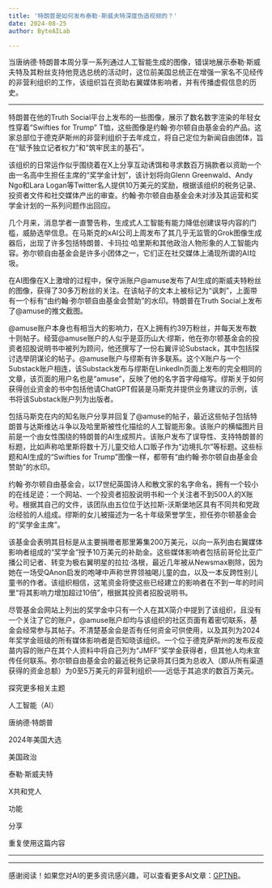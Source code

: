 ```yaml
---
title: '特朗普是如何发布泰勒·斯威夫特深度伪造视频的？'
date: 2024-08-25
author: ByteAILab

---
```


当唐纳德·特朗普本周分享一系列通过人工智能生成的图像，错误地展示泰勒·斯威夫特及其粉丝支持他竞选总统的活动时，这位前美国总统正在增强一家名不见经传的非营利组织的工作，该组织旨在资助右翼媒体影响者，并有传播虚假信息的历史。

---
特朗普在他的Truth Social平台上发布的一些图像，展示了数名数字渲染的年轻女性穿着“Swifties for Trump” T恤，这些图像是约翰·弥尔顿自由基金会的产品。这家总部位于德克萨斯州的非营利组织于去年成立，将自己定位为新闻自由团体，旨在“赋予独立记者权力”和“筑牢民主的基石”。

该组织的日常运作似乎围绕着在X上分享互动诱饵和寻求数百万捐款者以资助一个由一名高中生担任主席的“奖学金计划”，该计划将向Glenn Greenwald、Andy Ngo和Lara Logan等Twitter名人提供10万美元的奖励，根据该组织的税务记录、投资者文件和社交媒体产出的审查。约翰·弥尔顿自由基金会未对涉及其运营和奖学金计划的一系列问题作出回应。

几个月来，消息学者一直警告称，生成式人工智能有能力降低创建误导内容的门槛，威胁选举信息。在马斯克的xAI公司上周发布了其几乎无监管的Grok图像生成器后，出现了许多包括特朗普、卡玛拉·哈里斯和其他政治人物形象的人工智能内容。弥尔顿自由基金会是许多小团体之一，它们正在社交媒体上涌现所谓的AI垃圾。

在AI图像在X上激增的过程中，保守派账户@amuse发布了AI生成的斯威夫特粉丝的图像，获得了30多万粉丝的关注。在该帖子的文本上被标记为“讽刺”，上面带有一个标有“由约翰·弥尔顿自由基金会赞助”的水印。特朗普在Truth Social上发布了@amuse的推文截图。

@amuse账户本身也有相当大的影响力，在X上拥有约39万粉丝，并每天发布数十则帖子。经营@amuse账户的人似乎是亚历山大·缪斯，他在弥尔顿基金会的投资者招股说明书中被列为顾问，他还撰写了一份右翼评论Substack，其中包括探讨选举阴谋论的帖子。@amuse账户与缪斯有许多联系。这个X账户与一个Substack账户相连，该Substack发布与缪斯在LinkedIn页面上发布的完全相同的文章，该页面的用户名也是“amuse”，反映了他的名字首字母缩写。缪斯关于如何获得创业资金的书中包括他请ChatGPT假装是马斯克并提供业务建议的示例，该书将该Substack账户列为出版者。

包括马斯克在内的知名账户分享并回复了@amuse的帖子，最近这些帖子包括特朗普与达斯维达斗争以及哈里斯被性化描绘的人工智能形象。该账户的横幅图片目前是一个由女性围绕的特朗普的AI生成照片。该账户发布了误导性、支持特朗普的标题，比如声称哈里斯将数十万儿童交给人口贩子作为“边境扎尔”等标题。这些标题和AI生成的“Swifties for Trump”图像一样，都带有“由约翰·弥尔顿自由基金会赞助”的水印。

约翰·弥尔顿自由基金会，以17世纪英国诗人和散文家的名字命名，拥有一个较小的在线足迹：一个网站、一个投资者招股说明书和一个关注者不到500人的X账号。根据其自己的文件，该团队由五位位于达拉斯-沃斯堡地区具有不同共和党政治经验的人组成。缪斯的女儿被描述为一名十年级荣誉学生，担任弥尔顿基金会的“奖学金主席”。

该基金会表明其目标是从主要捐赠者那里筹集200万美元，以向一系列由右翼媒体影响者组成的“奖学金”授予10万美元的补助金。这些媒体影响者包括前哥伦比亚广播公司记者、转变为极右翼明星的拉拉·洛根，最近几年被从Newsmax剔除，因为她在一场受QAnon启发的咆哮中声称世界领袖喝儿童的血，以及一本反跨性别儿童书的作者。该组织相信，这笔资金将使这些已经建立的影响者在不到一年的时间里“将其影响力增加超过10倍”，根据其投资者招股说明书。

尽管基金会网站上列出的奖学金中只有一个人在其X简介中提到了该组织，且没有一个关注了它的账户，@amuse账户却均与该组织的社区页面有着密切联系，基金会经常参与其帖子。不清楚基金会是否有任何资金可供使用，以及其列为2024年奖学金班级的所有媒体影响者是否知晓该组织。一个位于德克萨斯州的发布反疫苗内容的账户在其个人资料中将自己列为“JMFF”奖学金获得者，但其他人均未宣传任何联系。弥尔顿自由基金会的最近税务记录将其归类为总收入（即从所有渠道获得的资金总额）为0至5万美元的非营利组织——远低于其追求的数百万美元。

探究更多相关主题

人工智能（AI）

唐纳德·特朗普

2024年美国大选

美国政治

泰勒·斯威夫特

X共和党人

功能

分享

重复使用这篇内容

---
---
感谢阅读！如果您对AI的更多资讯感兴趣，可以查看更多AI文章：[GPTNB](https://gptnb.com)。